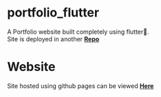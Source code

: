 # portfolio_flutter

A Portfolio website built completely using flutter💙.  
Site is deployed in another [**Repo**](https://github.com/cyberianzed/cyberianzed.github.io)  

# Website
Site hosted using github pages can be viewed [**Here**](https://cyberianzed.github.io)   


